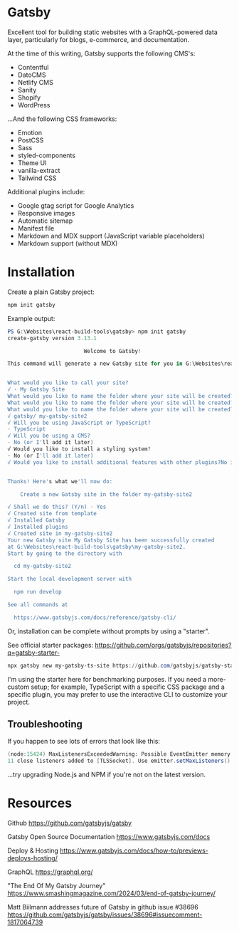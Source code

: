 # Gatsby

Excellent tool for building static websites with a GraphQL-powered data layer,
particularly for blogs, e-commerce, and documentation.

At the time of this writing, Gatsby supports the following CMS's:

- Contentful
- DatoCMS
- Netlify CMS
- Sanity
- Shopify
- WordPress

...And the following CSS frameworks:

- Emotion
- PostCSS
- Sass
- styled-components
- Theme UI
- vanilla-extract
- Tailwind CSS

Additional plugins include:

- Google gtag script for Google Analytics
- Responsive images
- Automatic sitemap
- Manifest file
- Markdown and MDX support (JavaScript variable placeholders)
- Markdown support (without MDX)

# Installation

Create a plain Gatsby project:

```bash
npm init gatsby
```

Example output:

```ps1
PS G:\Websites\react-build-tools\gatsby> npm init gatsby
create-gatsby version 3.13.1

                        Welcome to Gatsby!

This command will generate a new Gatsby site for you in G:\Websites\react-build-tools\gatsby with the setup you select. Let's answer some questions:


What would you like to call your site?
√ · My Gatsby Site
What would you like to name the folder where your site will be created?
What would you like to name the folder where your site will be created?
What would you like to name the folder where your site will be created?
√ gatsby/ my-gatsby-site2
√ Will you be using JavaScript or TypeScript?
· TypeScript
√ Will you be using a CMS?
· No (or I'll add it later)
√ Would you like to install a styling system?
· No (or I'll add it later)
√ Would you like to install additional features with other plugins?No items were selected


Thanks! Here's what we'll now do:

    Create a new Gatsby site in the folder my-gatsby-site2

√ Shall we do this? (Y/n) · Yes
√ Created site from template
√ Installed Gatsby
√ Installed plugins
√ Created site in my-gatsby-site2
Your new Gatsby site My Gatsby Site has been successfully created
at G:\Websites\react-build-tools\gatsby\my-gatsby-site2.
Start by going to the directory with

  cd my-gatsby-site2

Start the local development server with

  npm run develop

See all commands at

  https://www.gatsbyjs.com/docs/reference/gatsby-cli/
```

Or, installation can be complete without prompts by using a "starter".

See official starter packages: https://github.com/orgs/gatsbyjs/repositories?q=gatsby-starter-

```ps1
npx gatsby new my-gatsby-ts-site https://github.com/gatsbyjs/gatsby-starter-minimal-ts
```

I'm using the starter here for benchmarking purposes. If you need a more-custom setup;
for example, TypeScript with a specific CSS package and a specific plugin, you may prefer
to use the interactive CLI to customize your project.

## Troubleshooting

If you happen to see lots of errors that look like this:

```ps1
(node:15424) MaxListenersExceededWarning: Possible EventEmitter memory leak detected.
11 close listeners added to [TLSSocket]. Use emitter.setMaxListeners() to increase limit
```

...try upgrading Node.js and NPM if you're not on the latest version.

# Resources

Github
https://github.com/gatsbyjs/gatsby

Gatsby Open Source Documentation
https://www.gatsbyjs.com/docs

Deploy & Hosting
https://www.gatsbyjs.com/docs/how-to/previews-deploys-hosting/

GraphQL
https://graphql.org/

"The End Of My Gatsby Journey"
https://www.smashingmagazine.com/2024/03/end-of-gatsby-journey/

Matt Biilmann addresses future of Gatsby in github issue #38696
https://github.com/gatsbyjs/gatsby/issues/38696#issuecomment-1817064739
